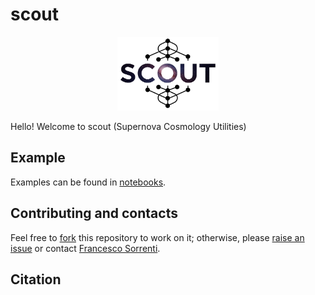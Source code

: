 # scout


<p align="center">
  <img src="https://github.com/fsorrenti/scout/blob/main/assets/img/scout.jpg" width="32%"
 alt="veloce_logo"/>
</p>



Hello! Welcome to scout (Supernova Cosmology Utilities)


## Example

Examples can be found in [notebooks](https://github.com/fsorrenti/scout/blob/main/notebooks). 

## Contributing and contacts

Feel free to [fork](https://github.com/fsorrenti/scout/fork) this repository to work on it; otherwise, please [raise an issue](https://github.com/fsorrenti/scout/issues) or contact [Francesco Sorrenti](mailto:francescosorrenti96@gmail.com).

## Citation
